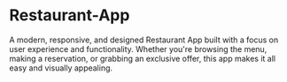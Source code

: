 # Restaurant-App
A modern, responsive, and  designed Restaurant App built with a focus on user experience and functionality. Whether you're browsing the menu, making a reservation, or grabbing an exclusive offer, this app makes it all easy and visually appealing.
